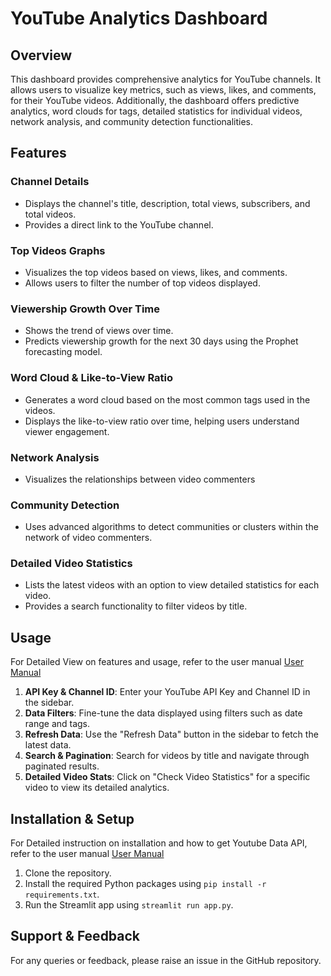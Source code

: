 # YouTube Analytics Dashboard

## Overview
This dashboard provides comprehensive analytics for YouTube channels. It allows users to visualize key metrics, such as views, likes, and comments, for their YouTube videos. Additionally, the dashboard offers predictive analytics, word clouds for tags, detailed statistics for individual videos, network analysis, and community detection functionalities.

## Features

### Channel Details
- Displays the channel's title, description, total views, subscribers, and total videos.
- Provides a direct link to the YouTube channel.

### Top Videos Graphs
- Visualizes the top videos based on views, likes, and comments.
- Allows users to filter the number of top videos displayed.

### Viewership Growth Over Time
- Shows the trend of views over time.
- Predicts viewership growth for the next 30 days using the Prophet forecasting model.

### Word Cloud & Like-to-View Ratio
- Generates a word cloud based on the most common tags used in the videos.
- Displays the like-to-view ratio over time, helping users understand viewer engagement.

### Network Analysis
- Visualizes the relationships between video commenters

### Community Detection
- Uses advanced algorithms to detect communities or clusters within the network of video commenters.

### Detailed Video Statistics
- Lists the latest videos with an option to view detailed statistics for each video.
- Provides a search functionality to filter videos by title.

## Usage
For Detailed View on features and usage, refer to the user manual [User Manual](https://github.com/zainmz/Youtube-Channel-Analytics-Dashboard/blob/4ac60719d5ba7366fcf6c400aace7765810174b8/User%20Manual.pdf)
1. **API Key & Channel ID**: Enter your YouTube API Key and Channel ID in the sidebar.
2. **Data Filters**: Fine-tune the data displayed using filters such as date range and tags.
3. **Refresh Data**: Use the "Refresh Data" button in the sidebar to fetch the latest data.
4. **Search & Pagination**: Search for videos by title and navigate through paginated results.
5. **Detailed Video Stats**: Click on "Check Video Statistics" for a specific video to view its detailed analytics.

## Installation & Setup
For Detailed instruction on installation and how to get Youtube Data API, refer to the user manual [User Manual](https://github.com/zainmz/Youtube-Channel-Analytics-Dashboard/blob/4ac60719d5ba7366fcf6c400aace7765810174b8/User%20Manual.pdf)
1. Clone the repository.
2. Install the required Python packages using `pip install -r requirements.txt`.
3. Run the Streamlit app using `streamlit run app.py`.

## Support & Feedback
For any queries or feedback, please raise an issue in the GitHub repository.

